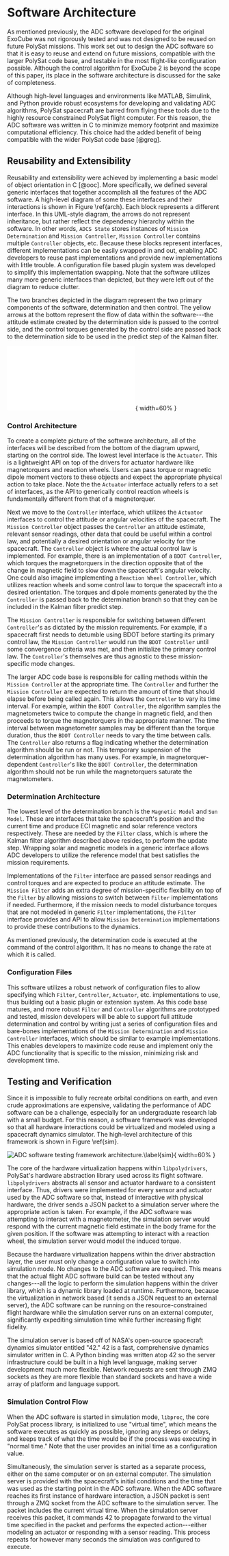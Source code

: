 
# Software Architecture

As mentioned previously, the ADC software developed for the original ExoCube was not rigorously tested and was not designed to be reused on future PolySat missions. This work set out to design the ADC software so that it is easy to reuse and extend on future missions, compatible with the larger PolySat code base, and testable in the most flight-like configuration possible. Although the control algorithm for ExoCube 2 is beyond the scope of this paper, its place in the software architecture is discussed for the sake of completeness.

Although high-level languages and environments like MATLAB, Simulink, and Python provide robust ecosystems for developing and validating ADC algorithms, PolySat spacecraft are barred from flying these tools due to the highly resource constrained PolySat flight computer. For this reason, the ADC software was written in C to minimize memory footprint and maximize computational efficiency. This choice had the added benefit of being compatible with the wider PolySat code base [@greg].

## Reusability and Extensibility

Reusability and extensibility were achieved by implementing a basic model of object orientation in C [@ooc]. More specifically, we defined several generic interfaces that together accomplish all the features of the ADC software. A high-level diagram of some these interfaces and their interactions is shown in Figure \ref{arch}. Each block represents a different interface. In this UML-style diagram, the arrows do not represent inheritance, but rather reflect the dependency hierarchy within the software. In other words, `ADCS State` stores instances of `Mission Determination` and `Mission Controller`, `Mission Controller` contains multiple `Controller` objects, etc. Because these blocks represent interfaces, different implementations can be easily swapped in and out, enabling ADC developers to reuse past implementations and provide new implementations with little trouble. A configuration file based plugin system was developed to simplify this implementation swapping. Note that the software utilizes many more generic interfaces than depicted, but they were left out of the diagram to reduce clutter.

The two branches depicted in the diagram represent the two primary components of the software, determination and then control. The yellow arrows at the bottom represent the flow of data within the software---the attitude estimate created by the determination side is passed to the control side, and the control torques generated by the control side are passed back to the determination side to be used in the predict step of the Kalman filter.

![Object model for the ADC software architecture.\label{arch}](paper/img/arch.pdf){ width=60% }

### Control Architecture

To create a complete picture of the software architecture, all of the interfaces will be described from the bottom of the diagram upward, starting on the control side. The lowest level interface is the `Actuator`. This is a lightweight API on top of the drivers for actuator hardware like magnetorquers and reaction wheels. Users can pass torque or magnetic dipole moment vectors to these objects and expect the appropriate physical action to take place. Note the the `Actuator` interface actually refers to a set of interfaces, as the API to generically control reaction wheels is fundamentally different from that of a magnetorquer.

Next we move to the `Controller` interface, which utilizes the `Actuator` interfaces to control the attitude or angular velocities of the spacecraft. The `Mission Controller` object passes the `Controller` an attitude estimate, relevant sensor readings, other data that could be useful within a control law, and potentially a desired orientation or angular velocity for the spacecraft. The `Controller` object is where the actual control law is implemented. For example, there is an implementation of a `BDOT Controller`, which torques the magnetorquers in the direction opposite that of the change in magnetic field to slow down the spacecraft's angular velocity. One could also imagine implementing a `Reaction Wheel Controller`, which utilizes reaction wheels and some control law to torque the spacecraft into a desired orientation. The torques and dipole moments generated by the the `Controller` is passed back to the determination branch so that they can be included in the Kalman filter predict step.

The `Mission Controller` is responsible for switching between different `Controller`'s as dictated by the mission requirements. For example, if a spacecraft first needs to detumble using BDOT before starting its primary control law, the `Mission Controller` would run the `BDOT Controller` until some convergence criteria was met, and then initialize the primary control law. The `Controller`'s themselves are thus agnostic to these mission-specific mode changes.

The larger ADC code base is responsible for calling methods within the `Mission Controller` at the appropriate time. The `Controller` and further the `Mission Controller` are expected to return the amount of time that should elapse before being called again. This allows the `Controller` to vary its time interval. For example, within the `BDOT Controller`, the algorithm samples the magnetometers twice to compute the change in magnetic field, and then proceeds to torque the magnetorquers in the appropriate manner. The time interval between magnetometer samples may be different than the torque duration, thus the `BDOT Controller` needs to vary the time between calls. The `Controller` also returns a flag indicating whether the determination algorithm should be run or not. This temporary suspension of the determination algorithm has many uses. For example, in magnetorquer-dependent `Controller`'s like the `BDOT Controller`, the determination algorithm should not be run while the magnetorquers saturate the magnetometers.

### Determination Architecture

The lowest level of the determination branch is the `Magnetic Model` and `Sun Model`. These are interfaces that take the spacecraft's position and the current time and produce ECI magnetic and solar reference vectors respectively. These are needed by the `Filter` class, which is where the Kalman filter algorithm described above resides, to perform the update step. Wrapping solar and magnetic models in a generic interface allows ADC developers to utilize the reference model that best satisfies the mission requirements.

Implementations of the `Filter` interface are passed sensor readings and control torques and are expected to produce an attitude estimate. The `Mission Filter` adds an extra degree of mission-specific flexibility on top of the `Filter` by allowing missions to switch between `Filter` implementations if needed. Furthermore, if the mission needs to model disturbance torques that are not modeled in generic `Filter` implementations, the `Filter` interface provides and API to allow `Mission Determination` implementations to provide these contributions to the dynamics.

As mentioned previously, the determination code is executed at the command of the control algorithm. It has no means to change the rate at which it is called.

### Configuration Files

This software utilizes a robust network of configuration files to allow specifying which `Filter`, `Controller`, `Actuator`, etc. implementations to use, thus building out a basic plugin or extension system. As this code base matures, and more robust `Filter` and `Controller` algorithms are prototyped and tested, mission developers will be able to support full attitude determination and control by writing just a series of configuration files and bare-bones implementations of the `Mission Determination` and `Mission Controller` interfaces, which should be similar to example implementations. This enables developers to maximize code reuse and implement only the ADC functionality that is specific to the mission, minimizing risk and development time.

## Testing and Verification

Since it is impossible to fully recreate orbital conditions on earth, and even crude approximations are expensive, validating the performance of ADC software can be a challenge, especially for an undergraduate research lab with a small budget. For this reason, a software framework was developed so that all hardware interactions could be virtualized and modeled using a spacecraft dynamics simulator. The high-level architecture of this framework is shown in Figure \ref{sim}.

![ADC software testing framework architecture.\label{sim}](paper/img/sim.png){ width=60% }

The core of the hardware virtualization happens within `libpolydrivers`, PolySat's hardware abstraction library used across its flight software. `libpolydrivers` abstracts all sensor and actuator hardware to a consistent interface. Thus, drivers were implemented for every sensor and actuator used by the ADC software so that, instead of interactive with physical hardware, the driver sends a JSON packet to a simulation server where the appropriate action is taken. For example, if the ADC software was attempting to interact with a magnetometer, the simulation server would respond with the current magnetic field estimate in the body frame for the given position. If the software was attempting to interact with a reaction wheel, the simulation server would model the induced torque.

Because the hardware virtualization happens within the driver abstraction layer, the user must only change a configuration value to switch into simulation mode. No changes to the ADC software are required. This means that the actual flight ADC software build can be tested without any changes---all the logic to perform the simulation happens within the driver library, which is a dynamic library loaded at runtime. Furthermore, because the virtualization in network based (it sends a JSON request to an external server), the ADC software can be running on the resource-constrained flight hardware while the simulation server runs on an external computer, significantly expediting simulation time while further increasing flight fidelity.

The simulation server is based off of NASA's open-source spacecraft dynamics simulator entitled "42." 42 is a fast, comprehensive dynamics simulator written in C. A Python binding was written atop 42 so the server infrastructure could be built in a high level language, making server development much more flexible. Network requests are sent through ZMQ sockets as they are more flexible than standard sockets and have a wide array of platform and language support.

### Simulation Control Flow

When the ADC software is started in simulation mode, `libproc`, the core PolySat process library, is initialized to use "virtual time", which means the software executes as quickly as possible, ignoring any sleeps or delays, and keeps track of what the time would be if the process was executing in "normal time." Note that the user provides an initial time as a configuration value.

Simultaneously, the simulation server is started as a separate process, either on the same computer or on an external computer. The simulation server is provided with the spacecraft's initial conditions and the time that was used as the starting point in the ADC software. When the ADC software reaches its first instance of hardware interaction, a JSON packet is sent through a ZMQ socket from the ADC software to the simulation server. The packet includes the current virtual time. When the simulation server receives this packet, it commands 42 to propagate forward to the virtual time specified in the packet and performs the expected action---either modeling an actuator or responding with a sensor reading. This process repeats for however many seconds the simulation was configured to execute.